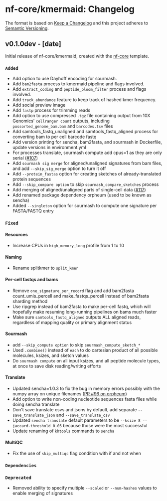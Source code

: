 # nf-core/kmermaid: Changelog

The format is based on [Keep a Changelog](https://keepachangelog.com/en/1.0.0/)
and this project adheres to [Semantic Versioning](https://semver.org/spec/v2.0.0.html).

## v0.1.0dev - [date]

Initial release of nf-core/kmermaid, created with the [nf-core](https://nf-co.re/) template.

### `Added`

* Add option to use Dayhoff encoding for sourmash.
* Add `bam2fasta` process to kmermaid pipeline and flags involved.
* Add `extract_coding` and `peptide_bloom_filter` process and flags involved.
* Add `track_abundance` feature to keep track of hashed kmer frequency.
* Add social preview image
* Add `fastp` process for trimming reads
* Add option to use compressed `.tgz` file containing output from 10X Genomics' `cellranger count` outputs, including `possorted_genome_bam.bam` and `barcodes.tsv` files
* Add samtools_fastq_unaligned and samtools_fastq_aligned process for converting bam to per cell
barcode fastq
* Add version printing for sencha, bam2fasta, and sourmash in Dockerfile, update versions in environment.yml
* For processes translate, sourmash compute  add cpus=1 as they are only serial ([#107](https://github.com/nf-core/kmermaid/pull/107))
* Add `sourmash sig merge` for aligned/unaligned signatures from bam files, and add `--skip_sig_merge` option to turn it off
* Add `--protein_fastas` option for creating sketches of already-translated protein sequences
* Add `--skip_compare option` to skip `sourmash_compare_sketches` process
* Add merging of aligned/unaligned parts of single-cell data ([#117](https://github.com/nf-core/kmermaid/pull/117))
* Add renamed package dependency orpheum (used to be known as sencha)
* Added `--singleton` option for sourmash to compute one signature per FASTA/FASTQ entry

### `Fixed`

#### Resources

* Increase CPUs in `high_memory_long` profile from 1 to 10

#### Naming

* Rename splitkmer to `split_kmer`

#### Per-cell fastqs and bams

* Remove `one_signature_per_record` flag and add bam2fasta count_umis_percell and make_fastqs_percell instead of bam2fasta sharding method
* Use ripgrep instead of bam2fasta to make per-cell fastq, which will hopefully make resuming long-running pipelines on bams much faster
* Make sure `samtools_fastq_aligned` outputs ALL aligned reads, regardless of mapping quality or primary alignment status

#### Sourmash

* add `--skip_compute option` to skip `sourmash_compute_sketch_*`
* Used `.combine()` instead of `each` to do cartesian product of all possible molecules, ksizes, and sketch values
* Do `sourmash compute` on all input ksizes, and all peptide molecule types, at once to save disk reading/writing efforts

#### Translate

* Updated sencha=1.0.3 to fix the bug in memory errors possibly with the numpy array on unique filenames ([PR #96 on orpheum](https://github.com/czbiohub/orpheum/pull/96))
* Add option to write non-coding nucleotide sequences fasta files while doing sencha translate
* Don't save translate csvs and jsons by default, add separate `--save_translate_json` and `--save_translate_csv`
* Updated `sencha translate` default parameters to be `--ksize 8 --jaccard-threshold 0.05` because those were the most successful
* Update renaming of `khtools` commands to `sencha`

#### MultiQC

* Fix the use of `skip_multiqc` flag condition with if and not when

### `Dependencies`

### `Deprecated`

* Removed ability to specify multiple `--scaled` or `--num-hashes` values to enable merging of signatures
